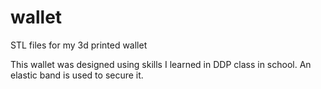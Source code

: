 # wallet
STL files for my 3d printed wallet

This wallet was designed using skills I learned in DDP class in school. An elastic band is used to secure it.
